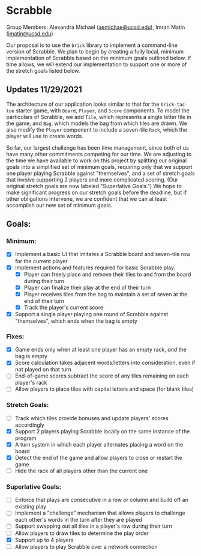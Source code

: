 # Scrabble

Group Members: Alexandra Michael (aemichae@ucsd.edu), Imran Matin (imatin@ucsd.edu)

Our proposal is to use the `brick` library to implement a command-line version of Scrabble.
We plan to begin by creating a fully local, minimum implementation of Scrabble based on the
minimum goals outlined below. If time allows, we will extend our implementation to support
one or more of the stretch goals listed below.

## Updates 11/29/2021

The architecture of our application looks similar to that for the `brick-tac-toe` starter game,
with `Board`, `Player`, and `Score` components. To model the particulars of Scrabble, we add
`Tile`, which represents a single letter tile in the game; and `Bag`, which models the
bag from which tiles are drawn. We also modify the `Player` component to include a seven-tile
`Rack`, which the player will use to create words.

So far, our largest challenge has been time management, since both of us have many other
commitments competing for our time. We are adjusting to the time we have available to work on this
project by splitting our original goals into a simplified set of minimum goals, requiring only
that we support one player playing Scrabble against "themselves", and a set of stretch goals
that involve supporting 2 players and more complicated scoring. (Our original stretch goals are
now labeled "Superlative Goals.") We hope to make significant progress on our stretch goals before
the deadline, but if other obligations intervene, we are confident that we can at least accomplish
our new set of minimum goals.


## Goals:

### Minimum:
- [x] Implement a basic UI that imitates a Scrabble board and seven-tile row for the current player
- [x] Implement actions and features required for basic Scrabble play:
  - [x] Player can freely place and remove their tiles to and from the board during their turn
  - [x] Player can finalize their play at the end of their turn
  - [x] Player receives tiles from the bag to maintain a set of seven at the end of their turn
  - [x] Track the player's current score
- [x] Support a single player playing one round of Scrabble against "themselves", which ends
  when the bag is empty

### Fixes:
- [x] Game ends only when at least one player has an empty rack, *and* the bag is empty
- [x] Score calculation takes adjacent words/letters into consideration, even if not played
  on that turn
- [ ] End-of-game scores subtract the score of any tiles remaining on each player's rack
- [ ] Allow players to place tiles with capital letters and space (for blank tiles)

### Stretch Goals:
- [ ] Track which tiles provide bonuses and update players' scores accordingly
- [x] Support 2 players playing Scrabble locally on the same instance of the program
- [x] A turn system in which each player alternates placing a word on the board
- [x] Detect the end of the game and allow players to close or restart the game
- [ ] Hide the rack of all players other than the current one

### Superlative Goals:
- [ ] Enforce that plays are consecutive in a row or column and build off an existing play
- [ ] Implement a "challenge" mechanism that allows players to challenge each other's words in
  the turn after they are played
- [ ] Support swapping out all tiles in a player's row during their turn
- [ ] Allow players to draw tiles to determine the play order
- [x] Support up to 4 players
- [ ] Allow players to play Scrabble over a network connection
